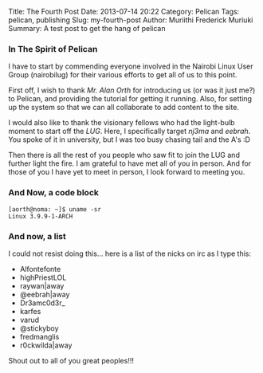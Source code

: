 Title: The Fourth Post
Date: 2013-07-14 20:22
Category: Pelican
Tags: pelican, publishing
Slug: my-fourth-post
Author: Muriithi Frederick Muriuki
Summary: A test post to get the hang of pelican

### In The Spirit of Pelican

I have to start by commending everyone involved in the Nairobi Linux User Group (nairobilug) for their various efforts to get all of us to this point.

First off, I wish to thank *Mr. Alan Orth* for introducing us (or was it just me?) to Pelican, and providing the tutorial for getting it running. Also, for setting up the system so that we can all collaborate to add content to the site.

I would also like to thank the visionary fellows who had the light-bulb moment to start off the *LUG*. Here, I specifically target *nj3ma* and *eebrah*. You spoke of it in university, but I was too busy chasing tail and the A's :D

Then there is all the rest of you people who saw fit to join the LUG and further light the fire. I am grateful to have met all of you in person. And for those of you I have yet to meet in person, I look forward to meeting you.

### And Now, a code block

    [aorth@noma: ~]$ uname -sr
    Linux 3.9.9-1-ARCH

### And now, a list

I could not resist doing this... here is a list of the nicks on irc as I type this:

* Alfontefonte
* highPriestLOL
* raywan|away
* @eebrah|away
* Dr3amc0d3r_
* karfes
* varud
* @stickyboy
* fredmanglis
* r0ckwilda|away

Shout out to all of you great peoples!!!
